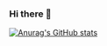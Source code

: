 ### Hi there 👋


[![Anurag's GitHub stats](https://github-readme-stats.vercel.app/api?username=Phu0903)](https://github.com/anuraghazra/github-readme-stats)

